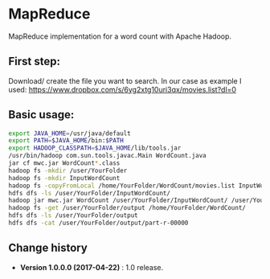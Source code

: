 MapReduce
=========

MapReduce implementation for a word count with Apache Hadoop.

## First step:
Download/ create the file you want to search. In our case as example I used: https://www.dropbox.com/s/6yg2xtg10uri3qx/movies.list?dl=0

## Basic usage:
```bash
export JAVA_HOME=/usr/java/default
export PATH=$JAVA_HOME/bin:$PATH
export HADOOP_CLASSPATH=$JAVA_HOME/lib/tools.jar
/usr/bin/hadoop com.sun.tools.javac.Main WordCount.java
jar cf mwc.jar WordCount*.class
hadoop fs -mkdir /user/YourFolder
hadoop fs -mkdir InputWordCount
hadoop fs -copyFromLocal /home/YourFolder/WordCount/movies.list InputWordCount/movies.list
hdfs dfs -ls /user/YourFolder/InputWordCount/
hadoop jar mwc.jar WordCount /user/YourFolder/InputWordCount/ /user/YourFolder/output
hadoop fs -get /user/YourFolder/output /home/YourFolder/WordCount/
hdfs dfs -ls /user/YourFolder/output
hdfs dfs -cat /user/YourFolder/output/part-r-00000
```

Change history
--------------

* **Version 1.0.0.0 (2017-04-22)** : 1.0 release.